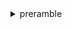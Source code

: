 
<details>
    <summary>preramble</summary>

    We hold these truths to be self-evident, after bumbling around for months and months:

<details>
    <summary>All UI Libraries Are Created Equal</summary>
</details>
<details>
    <summary>JSON and HTML Modules will land on Planet Earth someday</summary>
</details>
<details>
    <summary>I am FROOP<summary>
</details>


</details>